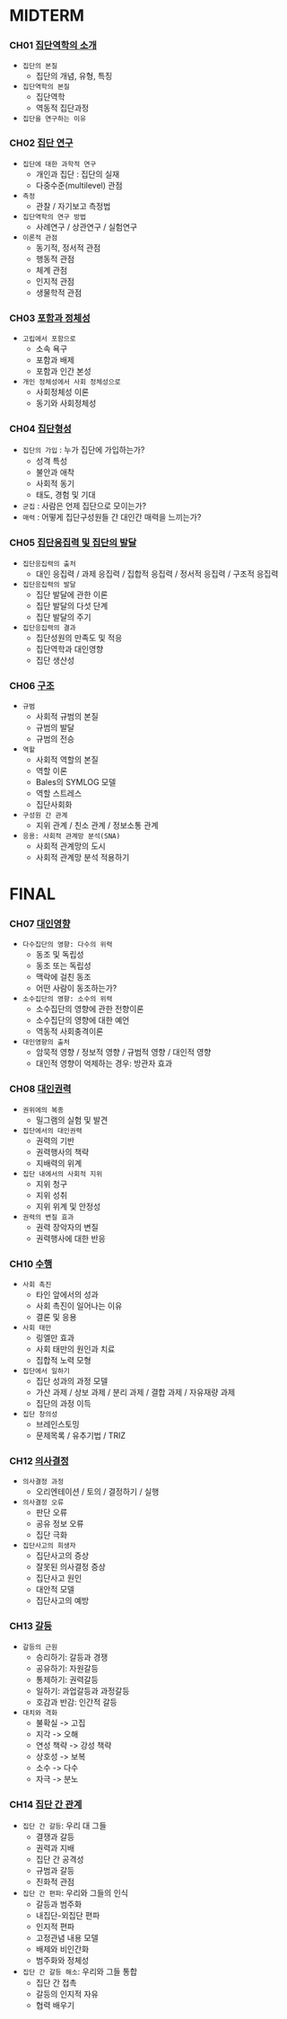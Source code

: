 # MIDTERM

### CH01 [집단역학의 소개](./CH01.md)
- `집단의 본질`
	- 집단의 개념, 유형, 특징
- `집단역학의 본질`
	- 집단역학
	- 역동적 집단과정
- `집단을 연구하는 이유`

### CH02 [집단 연구](./CH02.md)
- `집단에 대한 과학적 연구`
	- 개인과 집단 : 집단의 실재
	- 다중수준(multilevel) 관점
- `측정`
	- 관찰 / 자기보고 측정법
- `집단역학의 연구 방법`
	- 사례연구 / 상관연구 / 실험연구
- `이론적 관점`
	- 동기적, 정서적 관점
	- 행동적 관점
	- 체계 관점
	- 인지적 관점
	- 생물학적 관점

### CH03 [포함과 정체성](./CH03.md)
- `고립에서 포함으로`
	- 소속 욕구
	- 포함과 배제
	- 포함과 인간 본성
- `개인 정체성에서 사회 정체성으로`
	- 사회정체성 이론
	- 동기와 사회정체성

### CH04 [집단형성](./CH04.md)
- `집단의 가입` : 누가 집단에 가입하는가?
	- 성격 특성
	- 불안과 애착
	- 사회적 동기
	- 태도, 경험 및 기대
- `군집` : 사람은 언제 집단으로 모이는가?
- `매력` : 어떻게 집단구성원들 간 대인간 매력을 느끼는가?

### CH05 [집단응집력 및 집단의 발달](./CH05.md)
- `집단응집력의 출처`
	- 대인 응집력 / 과제 응집력 / 집합적 응집력 / 정서적 응집력 / 구조적 응집력
- `집단응집력의 발달`
	- 집단 발달에 관한 이론
	- 집단 발달의 다섯 단계
	- 집단 발달의 주기
- `집단응집력의 결과`
	- 집단성원의 만족도 및 적응
	- 집단역학과 대인영향
	- 집단 생산성

### CH06 [구조](./CH06.md)
- `규범`
	- 사회적 규범의 본질
	- 규범의 발달
	- 규범의 전승
- `역할`
	- 사회적 역할의 본질
	- 역할 이론
	- Bales의 SYMLOG 모델
	- 역할 스트레스
	- 집단사회화
- `구성원 간 관계`
	- 지위 관계 / 친소 관계 / 정보소통 관계
- `응용: 사회적 관계망 분석(SNA)`
	- 사회적 관계망의 도시
	- 사회적 관계망 분석 적용하기

# FINAL

### CH07 [대인영향](./CH07.md)
- `다수집단의 영향: 다수의 위력`
	- 동조 및 독립성
	- 동조 또는 독립성
	- 맥락에 걸친 동조
	- 어떤 사람이 동조하는가?
- `소수집단의 영향: 소수의 위력`
	- 소수집단의 영향에 관한 전향이론
	- 소수집단의 영향에 대한 예언
	- 역동적 사회충격이론
- `대인영향의 출처`
	- 암묵적 영향 / 정보적 영향 / 규범적 영향 / 대인적 영향
	- 대인적 영향이 억제하는 경우: 방관자 효과

### CH08 [대인권력](./CH08.md)
- `권위에의 복종`
	- 밀그램의 실험 및 발견
- `집단에서의 대인권력`
	- 권력의 기반
	- 권력행사의 책략
	- 지배력의 위계
- `집단 내에서의 사회적 지위`
	- 지위 청구
	- 지위 성취
	- 지위 위계 및 안정성
- `권력의 변질 효과`
	- 권력 장악자의 변질
	- 권력행사에 대한 반응

### CH10 [수행](./CH10.md)
- `사회 촉진`
	- 타인 앞에서의 성과
	- 사회 촉진이 일어나는 이유
	- 결론 및 응용
- `사회 태만`
	- 링엘만 효과
	- 사회 태만의 원인과 치료
	- 집합적 노력 모형
- `집단에서 일하기`
	- 집단 성과의 과정 모델
	- 가산 과제 / 상보 과제 / 분리 과제 / 결합 과제 / 자유재량 과제
	- 집단의 과정 이득
- `집단 창의성`
	- 브레인스토밍
	- 문제목록 / 유추기법 / TRIZ

### CH12 [의사결정](./CH12.md)
- `의사결정 과정`
	- 오리엔테이션 / 토의 / 결정하기 / 실행
- `의사결정 오류`
	- 판단 오류
	- 공유 정보 오류
	- 집단 극화
- `집단사고의 희생자`
	- 집단사고의 증상
	- 잘못된 의사결정 증상
	- 집단사고 원인
	- 대안적 모델
	- 집단사고의 예방

### CH13 [갈등](./CH13.md)
- `갈등의 근원`
	- 승리하기: 갈등과 경쟁
	- 공유하기: 자원갈등
	- 통제하기: 권력갈등
	- 일하기: 과업갈등과 과정갈등
	- 호감과 반감: 인간적 갈등
- `대치와 격화`
	- 불확실 -> 고집
	- 지각 -> 오해
	- 연성 책략 -> 강성 책략
	- 상호성 -> 보복
	- 소수 -> 다수
	- 자극 -> 분노

### CH14 [집단 간 관계](./CH14.md)
- `집단 간 갈등`: 우리 대 그들
	- 결쟁과 갈등
	- 권력과 지배
	- 집단 간 공격성
	- 규범과 갈등
	- 진화적 관점
- `집단 간 편파`: 우리와 그들의 인식
	- 갈등과 범주화
	- 내집단-외집단 편파
	- 인지적 편파
	- 고정관념 내용 모델
	- 배제와 비인간화
	- 범주화와 정체성
- `집단 간 갈등 해소`: 우리와 그들 통합
	- 집단 간 접촉
	- 갈등의 인지적 자유
	- 협력 배우기